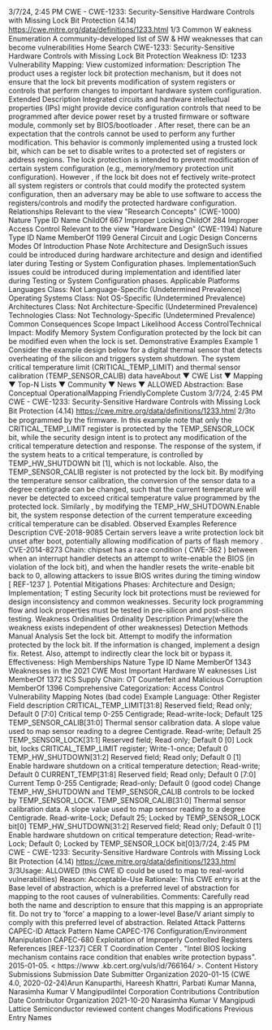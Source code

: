 3/7/24, 2:45 PM CWE - CWE-1233: Security-Sensitive Hardware Controls with Missing Lock Bit Protection (4.14)
https://cwe.mitre.org/data/deﬁnitions/1233.html 1/3
Common W eakness Enumeration
A community-developed list of SW & HW weaknesses that can become
vulnerabilities
Home Search
CWE-1233: Security-Sensitive Hardware Controls with Missing Lock Bit Protection
Weakness ID: 1233
Vulnerability Mapping: 
View customized information:
 Description
The product uses a register lock bit protection mechanism, but it does not ensure that the lock bit prevents modification of system
registers or controls that perform changes to important hardware system configuration.
 Extended Description
Integrated circuits and hardware intellectual properties (IPs) might provide device configuration controls that need to be programmed
after device power reset by a trusted firmware or software module, commonly set by BIOS/bootloader . After reset, there can be an
expectation that the controls cannot be used to perform any further modification. This behavior is commonly implemented using a
trusted lock bit, which can be set to disable writes to a protected set of registers or address regions. The lock protection is intended to
prevent modification of certain system configuration (e.g., memory/memory protection unit configuration).
However , if the lock bit does not ef fectively write-protect all system registers or controls that could modify the protected system
configuration, then an adversary may be able to use software to access the registers/controls and modify the protected hardware
configuration.
 Relationships
 Relevant to the view "Research Concepts" (CWE-1000)
Nature Type ID Name
ChildOf 667 Improper Locking
ChildOf 284 Improper Access Control
 Relevant to the view "Hardware Design" (CWE-1194)
Nature Type ID Name
MemberOf 1199 General Circuit and Logic Design Concerns
 Modes Of Introduction
Phase Note
Architecture and DesignSuch issues could be introduced during hardware architecture and design and identified later during
Testing or System Configuration phases.
ImplementationSuch issues could be introduced during implementation and identified later during Testing or System
Configuration phases.
 Applicable Platforms
Languages
Class: Not Language-Specific (Undetermined Prevalence)
Operating Systems
Class: Not OS-Specific (Undetermined Prevalence)
Architectures
Class: Not Architecture-Specific (Undetermined Prevalence)
Technologies
Class: Not Technology-Specific (Undetermined Prevalence)
 Common Consequences
Scope Impact Likelihood
Access ControlTechnical Impact: Modify Memory
System Configuration protected by the lock bit can be modified even when the lock is set.
 Demonstrative Examples
Example 1
Consider the example design below for a digital thermal sensor that detects overheating of the silicon and triggers system shutdown.
The system critical temperature limit (CRITICAL\_TEMP\_LIMIT) and thermal sensor calibration (TEMP\_SENSOR\_CALIB) data haveAbout ▼ CWE List ▼ Mapping ▼ Top-N Lists ▼ Community ▼ News ▼
ALLOWED
Abstraction: Base
Conceptual OperationalMapping
FriendlyComplete Custom
3/7/24, 2:45 PM CWE - CWE-1233: Security-Sensitive Hardware Controls with Missing Lock Bit Protection (4.14)
https://cwe.mitre.org/data/deﬁnitions/1233.html 2/3to be programmed by the firmware.
In this example note that only the CRITICAL\_TEMP\_LIMIT register is protected by the TEMP\_SENSOR\_LOCK bit, while the security
design intent is to protect any modification of the critical temperature detection and response.
The response of the system, if the system heats to a critical temperature, is controlled by TEMP\_HW\_SHUTDOWN bit [1], which is
not lockable. Also, the TEMP\_SENSOR\_CALIB register is not protected by the lock bit.
By modifying the temperature sensor calibration, the conversion of the sensor data to a degree centigrade can be changed, such that
the current temperature will never be detected to exceed critical temperature value programmed by the protected lock.
Similarly , by modifying the TEMP\_HW\_SHUTDOWN.Enable bit, the system response detection of the current temperature exceeding
critical temperature can be disabled.
 Observed Examples
Reference Description
CVE-2018-9085 Certain servers leave a write protection lock bit unset after boot, potentially allowing modification of
parts of flash memory .
CVE-2014-8273 Chain: chipset has a race condition ( CWE-362 ) between when an interrupt handler detects an attempt
to write-enable the BIOS (in violation of the lock bit), and when the handler resets the write-enable bit
back to 0, allowing attackers to issue BIOS writes during the timing window [ REF-1237 ].
 Potential Mitigations
Phases: Architecture and Design; Implementation; T esting
Security lock bit protections must be reviewed for design inconsistency and common weaknesses.
Security lock programming flow and lock properties must be tested in pre-silicon and post-silicon testing.
 Weakness Ordinalities
Ordinality Description
Primary(where the weakness exists independent of other weaknesses)
 Detection Methods
Manual Analysis
Set the lock bit. Attempt to modify the information protected by the lock bit. If the information is changed, implement a design fix.
Retest. Also, attempt to indirectly clear the lock bit or bypass it.
Effectiveness: High
 Memberships
Nature Type ID Name
MemberOf 1343 Weaknesses in the 2021 CWE Most Important Hardware W eaknesses List
MemberOf 1372 ICS Supply Chain: OT Counterfeit and Malicious Corruption
MemberOf 1396 Comprehensive Categorization: Access Control
 Vulnerability Mapping Notes
(bad code) Example Language: Other 
Register Field description
CRITICAL\_TEMP\_LIMIT[31:8] Reserved field; Read only; Default 0
[7:0] Critical temp 0-255 Centigrade; Read-write-lock; Default 125
TEMP\_SENSOR\_CALIB[31:0] Thermal sensor calibration data. A slope value used to map sensor reading to a degree Centigrade.
Read-write; Default 25
TEMP\_SENSOR\_LOCK[31:1] Reserved field; Read only; Default 0
[0] Lock bit, locks CRITICAL\_TEMP\_LIMIT register; Write-1-once; Default 0
TEMP\_HW\_SHUTDOWN[31:2] Reserved field; Read only; Default 0
[1] Enable hardware shutdown on a critical temperature detection; Read-write; Default 0
CURRENT\_TEMP[31:8] Reserved field; Read only; Default 0
[7:0] Current Temp 0-255 Centigrade; Read-only; Default 0
(good code) 
Change TEMP\_HW\_SHUTDOWN and TEMP\_SENSOR\_CALIB controls to be locked by TEMP\_SENSOR\_LOCK.
TEMP\_SENSOR\_CALIB[31:0] Thermal sensor calibration data. A slope value used to map sensor reading to a degree Centigrade.
Read-write-Lock; Default 25; Locked by TEMP\_SENSOR\_LOCK bit[0]
TEMP\_HW\_SHUTDOWN[31:2] Reserved field; Read only; Default 0
[1] Enable hardware shutdown on critical temperature detection; Read-write-Lock; Default 0; Locked by
TEMP\_SENSOR\_LOCK bit[0]3/7/24, 2:45 PM CWE - CWE-1233: Security-Sensitive Hardware Controls with Missing Lock Bit Protection (4.14)
https://cwe.mitre.org/data/deﬁnitions/1233.html 3/3Usage: ALLOWED (this CWE ID could be used to map to real-world vulnerabilities)
Reason: Acceptable-Use
Rationale:
This CWE entry is at the Base level of abstraction, which is a preferred level of abstraction for mapping to the root causes of
vulnerabilities.
Comments:
Carefully read both the name and description to ensure that this mapping is an appropriate fit. Do not try to 'force' a mapping to a
lower-level Base/V ariant simply to comply with this preferred level of abstraction.
 Related Attack Patterns
CAPEC-ID Attack Pattern Name
CAPEC-176 Configuration/Environment Manipulation
CAPEC-680 Exploitation of Improperly Controlled Registers
 References
[REF-1237] CER T Coordination Center . "Intel BIOS locking mechanism contains race condition that enables write protection
bypass". 2015-01-05. < https://www .kb.cert.org/vuls/id/766164/ >.
 Content History
 Submissions
Submission Date Submitter Organization
2020-01-15
(CWE 4.0, 2020-02-24)Arun Kanuparthi, Hareesh Khattri, Parbati Kumar Manna, Narasimha Kumar
V MangipudiIntel Corporation
 Contributions
Contribution Date Contributor Organization
2021-10-20 Narasimha Kumar V Mangipudi Lattice
Semiconductor
reviewed content changes
 Modifications
 Previous Entry Names
